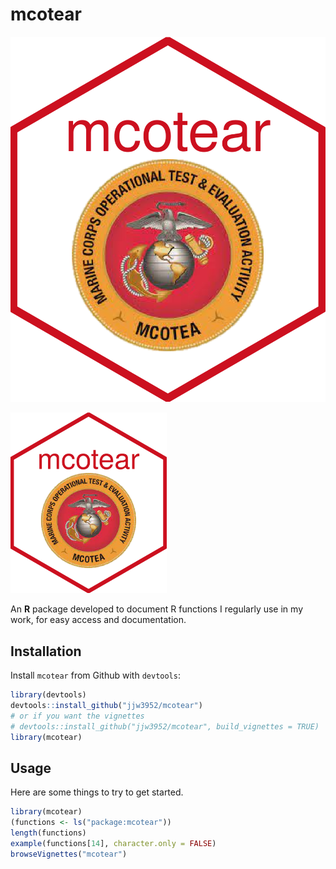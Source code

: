 # mcotear
![mcotear package for R](man/figures/logo.png)

[<img src="man/figures/logo.png" width="250" alt = "mcotear package for r"/>](image.png)

An **R** package developed to document R functions I regularly use in my work, for easy access and documentation.

Installation
------------

Install `mcotear` from Github with `devtools`:

``` r
library(devtools)
devtools::install_github("jjw3952/mcotear")
# or if you want the vignettes
# devtools::install_github("jjw3952/mcotear", build_vignettes = TRUE)
library(mcotear)
```

Usage
-----

Here are some things to try to get started.

``` r
library(mcotear)
(functions <- ls("package:mcotear"))
length(functions)
example(functions[14], character.only = FALSE)
browseVignettes("mcotear")
```
